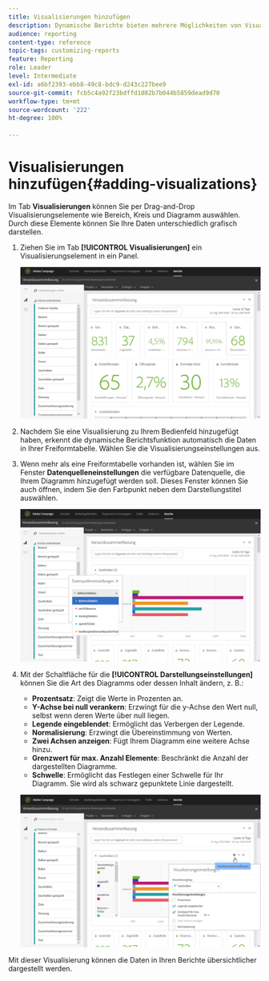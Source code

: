 ```yaml
---
title: Visualisierungen hinzufügen
description: Dynamische Berichte bieten mehrere Möglichkeiten von Visualisierungen, mit denen eine grafische Darstellung zu Ihrem Bericht hinzugefügt werden kann.
audience: reporting
content-type: reference
topic-tags: customizing-reports
feature: Reporting
role: Leader
level: Intermediate
exl-id: a6bf2393-ebb8-49c8-bdc9-d243c227bee9
source-git-commit: fcb5c4a92f23bdffd1082b7b044b5859dead9d70
workflow-type: tm+mt
source-wordcount: '222'
ht-degree: 100%

---
```


# Visualisierungen hinzufügen{#adding-visualizations}

Im Tab **Visualisierungen** können Sie per Drag-and-Drop Visualisierungselemente wie Bereich, Kreis und Diagramm auswählen. Durch diese Elemente können Sie Ihre Daten unterschiedlich grafisch darstellen.

1. Ziehen Sie im Tab **[!UICONTROL Visualisierungen]** ein Visualisierungselement in ein Panel.

   ![](assets/dynamic_report_visualization_1.png)

1. Nachdem Sie eine Visualisierung zu Ihrem Bedienfeld hinzugefügt haben, erkennt die dynamische Berichtsfunktion automatisch die Daten in Ihrer Freiformtabelle. Wählen Sie die Visualisierungseinstellungen aus.
1. Wenn mehr als eine Freiformtabelle vorhanden ist, wählen Sie im Fenster **Datenquelleneinstellungen** die verfügbare Datenquelle, die Ihrem Diagramm hinzugefügt werden soll. Dieses Fenster können Sie auch öffnen, indem Sie den Farbpunkt neben dem Darstellungstitel auswählen.

   ![](assets/dynamic_report_visualization_2.png)

1. Mit der Schaltfläche für die **[!UICONTROL Darstellungseinstellungen]** können Sie die Art des Diagramms oder dessen Inhalt ändern, z. B.:

   * **Prozentsatz**: Zeigt die Werte in Prozenten an.
   * **Y-Achse bei null verankern**: Erzwingt für die y-Achse den Wert null, selbst wenn deren Werte über null liegen.
   * **Legende eingeblendet**: Ermöglicht das Verbergen der Legende.
   * **Normalisierung**: Erzwingt die Übereinstimmung von Werten.
   * **Zwei Achsen anzeigen**: Fügt Ihrem Diagramm eine weitere Achse hinzu.
   * **Grenzwert für max. Anzahl Elemente**: Beschränkt die Anzahl der dargestellten Diagramme.
   * **Schwelle**: Ermöglicht das Festlegen einer Schwelle für Ihr Diagramm. Sie wird als schwarz gepunktete Linie dargestellt.

   ![](assets/dynamic_report_visualization_3.png)

Mit dieser Visualisierung können die Daten in Ihren Berichte übersichtlicher dargestellt werden.
